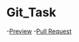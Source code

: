 # Git_Task
-[Preview](https://github.com/EvgeniiVoznyuk/Git_Task)
-[Pull Request](https://github.com/EvgeniiVoznyuk/Git_Task/pull/1/files)
